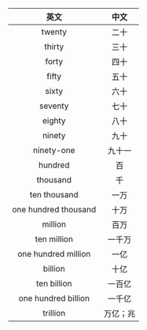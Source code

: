 |英文|中文|
|:---:|:---:|
| twenty | 二十 |
| thirty | 三十 |
| forty | 四十 |
| fifty | 五十 |
| sixty | 六十 |
| seventy | 七十 |
| eighty | 八十 |
| ninety | 九十 |
| ninety-one | 九十一 |
| hundred | 百 |
| thousand | 千 |
| ten thousand | 一万 |
| one hundred thousand | 十万 |
| million | 百万 |
| ten million | 一千万 |
| one hundred million | 一亿 |
| billion | 十亿 |
| ten billion | 一百亿 |
| one hundred billion | 一千亿 |
| trillion | 万亿；兆 |